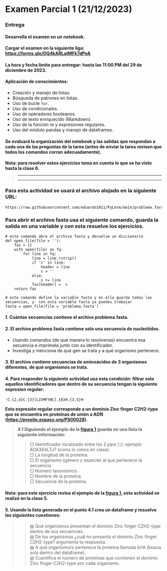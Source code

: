 
# Examen Parcial 1 (21/12/2023)

### **Entrega**
#### **Desarrolla el examen en un notebook.**
#### **Cargar el examen en la siguiente liga: https://forms.gle/DQ4kARLatMFk7dPeA**
#### **La hora y fecha límite para entregar: hasta las 11:00 PM del 29 de diciembre de 2023.**

#### Aplicación de conocimientos:  
* Creación y manejo de listas.
* Búsqueda de patrones en listas.
* Uso de bucle `for`.
* Uso de condicionales.
* Uso de operadores booleanos.
* Uso de texto enriquecido (Markdown).
* Uso de la función re y expresiones regulares.
* Uso del módulo pandas y manejo de dataframes.

#### Se evaluará la organización del notebook y las salidas que respondan a cada una de las preguntas de la tarea (antes de enviar la tarea revisen que todos los comandos corran adecuadamente).

**Nota: para resolver estos ejercicios toma en cuenta lo que se ha visto hasta la clase 6.**


>
>---
>---
>

### Para esta actividad se usará el archivo alojado en la siguiente URL:
```
https://raw.githubusercontent.com/eduardo1011/PyLerm/main/problema.fasta
```

### Para abrir el archivo fasta usa el siguiente comando, guarda la salida en una variable y con esta resuelve los ejercicios.
```
# este comando abre el archivo fasta y devuelve un diccionario
def open_file(file = ''):
    fas = {}
    with open(file) as fq:
        for line in fq:
            line = line.rstrip()
            if '>' in line:
                header = line
                s = ''
            else:
                s += line
            fas[header] =  s
    return fas
```

```
# este comando define la variable fasta y en ella guarda todas las secuencias, y  con esta variable fasta ya puedes trabajar
fasta = open_file(file = 'problema.fasta')
```


#### 1. Cuántas secuencias contiene el archivo problema.fasta.

#### 2. El archivo problema.fasta contiene solo una secuencia de nucleótidos.
   * Usando comandos (de qué manera lo resolverías) encuentra esa secuencia e imprímela junto con su identificador.
   * Investiga y menciona de qué gen se trata y a qué organismo pertenece. 
   
#### 3. El archivo contiene secuencias de aminoácidos de 3 organismos diferentes, de qué organismos se trata.  

#### 4. Para responder la siguiente actividad usa esta condición:  filtrar solo aquellos identificadores que dentro de su secuencia tengan la siguiente expresion regular:
```
'C.{2,4}C.{3}[LIVMFYWC].{8}H.{3,5}H'
```
**Esta expresión regular corresponde a un dominio Zinc finger C2H2-type que se encuentra en proteínas de unión a ADN (https://prosite.expasy.org/PS00028).**

   > **4.1 Siguiendo el ejemplo de la [figura 1](https://raw.githubusercontent.com/eduardo1011/PyLerm/main/lista_para_dataframe.png) guarda en una lista la siguiente información:**  
   >> ▢ Identificador localizado entre los 2 pipe (```|```): ejemplo A0A364LTJ7 (como lo vimos en clase).  
   >> ▢ La longitud de la proteína.  
   >> ▢ El organismo (género y especie) al que pertenece la secuencia.  
   >> ▢ Número taxonómico.   
   >> ▢ Nombre de la proteína.  
   >> ▢ Secuencia de la proteína.
#### Nota: para este ejercicio revisa el ejemplo de la [figura 1](https://raw.githubusercontent.com/eduardo1011/PyLerm/main/lista_para_dataframe.png), esta actividad se realizó en la clase 5.


#### 5. Usando la lista generada en el punto 4.1 crea un dataframe y resuelve las siguientes cuestiones:
>> ▤ Qué organismos presentan el dominio Zinc finger C2H2-type dentro de sus secuencias.  
>> ▤ De los organismos ¿cuál no presenta el dominio Zinc finger C2H2-type? argumenta tu respuesta.  
> ▤ A qué organismo/s pertenece la proteína llamada brlA (busca solo dentro del dataframe).   
> ▤ Cuantifica el número de proteínas que contienen el dominio Zinc finger C2H2-type por cada organismo.  
